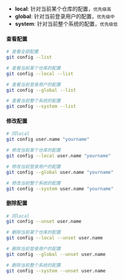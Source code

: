 - **local**: 针对当前某个仓库的配置，`优先级高`
- **global**: 针对当前登录用户的配置，`优先级中`
- **system**: 针对当前整个系统的配置，`优先级低`

#### 查看配置

```bash
# 查看全部配置
git config --list

# 查看当前某个仓库的配置
git config --local --list

# 查看当前登录用户的配置
git config --global --list

# 查看当前整个系统的配置
git config --system --list
```

#### 修改配置

```bash
# 同local
git config user.name "yourname"

# 修改当前某个仓库的配置
git config --local user.name "yourname"

# 修改当前登录用户的配置
git config --global user.name "yourname"

# 修改当前整个系统的配置
git config --system user.name "yourname"
```

#### 删除配置

```bash
# 同local
git config --unset user.name

# 删除当前某个仓库的配置
git config --local --unset user.name

# 删除当前登录用户的配置
git config --global --unset user.name

# 删除当前整个系统的配置
git config --system --unset user.name
```